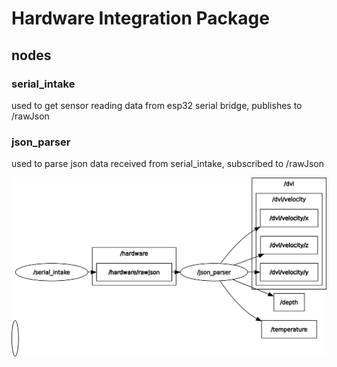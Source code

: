 # Hardware Integration Package

## nodes
### serial_intake 
used to get sensor reading data from esp32 serial bridge, publishes to /rawJson
### json_parser
used to parse json data received from serial_intake, subscribed to /rawJson

![RQT graph](rqt_graph.png)
